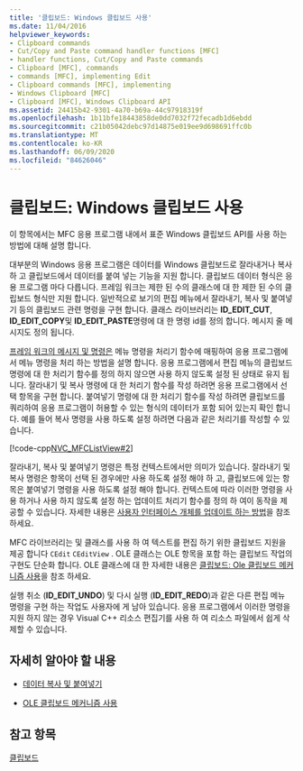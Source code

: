 ```yaml
---
title: '클립보드: Windows 클립보드 사용'
ms.date: 11/04/2016
helpviewer_keywords:
- Clipboard commands
- Cut/Copy and Paste command handler functions [MFC]
- handler functions, Cut/Copy and Paste commands
- Clipboard [MFC], commands
- commands [MFC], implementing Edit
- Clipboard commands [MFC], implementing
- Windows Clipboard [MFC]
- Clipboard [MFC], Windows Clipboard API
ms.assetid: 24415b42-9301-4a70-b69a-44c97918319f
ms.openlocfilehash: 1b11bfe18443858de0dd7032f72fecadb1d6ebdd
ms.sourcegitcommit: c21b05042debc97d14875e019ee9d698691ffc0b
ms.translationtype: MT
ms.contentlocale: ko-KR
ms.lasthandoff: 06/09/2020
ms.locfileid: "84626046"
---
```

# <a name="clipboard-using-the-windows-clipboard"></a>클립보드: Windows 클립보드 사용

이 항목에서는 MFC 응용 프로그램 내에서 표준 Windows 클립보드 API를 사용 하는 방법에 대해 설명 합니다.

대부분의 Windows 응용 프로그램은 데이터를 Windows 클립보드로 잘라내거나 복사 하 고 클립보드에서 데이터를 붙여 넣는 기능을 지원 합니다. 클립보드 데이터 형식은 응용 프로그램 마다 다릅니다. 프레임 워크는 제한 된 수의 클래스에 대 한 제한 된 수의 클립보드 형식만 지원 합니다. 일반적으로 보기의 편집 메뉴에서 잘라내기, 복사 및 붙여넣기 등의 클립보드 관련 명령을 구현 합니다. 클래스 라이브러리는 **ID_EDIT_CUT**, **ID_EDIT_COPY**및 **ID_EDIT_PASTE**명령에 대 한 명령 id를 정의 합니다. 메시지 줄 메시지도 정의 됩니다.

[프레임 워크의 메시지 및 명령은](messages-and-commands-in-the-framework.md) 메뉴 명령을 처리기 함수에 매핑하여 응용 프로그램에서 메뉴 명령을 처리 하는 방법을 설명 합니다. 응용 프로그램에서 편집 메뉴의 클립보드 명령에 대 한 처리기 함수를 정의 하지 않으면 사용 하지 않도록 설정 된 상태로 유지 됩니다. 잘라내기 및 복사 명령에 대 한 처리기 함수를 작성 하려면 응용 프로그램에서 선택 항목을 구현 합니다. 붙여넣기 명령에 대 한 처리기 함수를 작성 하려면 클립보드를 쿼리하여 응용 프로그램이 허용할 수 있는 형식의 데이터가 포함 되어 있는지 확인 합니다. 예를 들어 복사 명령을 사용 하도록 설정 하려면 다음과 같은 처리기를 작성할 수 있습니다.

[!code-cpp[NVC_MFCListView#2](../atl/reference/codesnippet/cpp/clipboard-using-the-windows-clipboard_1.cpp)]

잘라내기, 복사 및 붙여넣기 명령은 특정 컨텍스트에서만 의미가 있습니다. 잘라내기 및 복사 명령은 항목이 선택 된 경우에만 사용 하도록 설정 해야 하 고, 클립보드에 있는 항목은 붙여넣기 명령을 사용 하도록 설정 해야 합니다. 컨텍스트에 따라 이러한 명령을 사용 하거나 사용 하지 않도록 설정 하는 업데이트 처리기 함수를 정의 하 여이 동작을 제공할 수 있습니다. 자세한 내용은 [사용자 인터페이스 개체를 업데이트 하는 방법](how-to-update-user-interface-objects.md)을 참조 하세요.

MFC 라이브러리는 및 클래스를 사용 하 여 텍스트를 편집 하기 위한 클립보드 지원을 제공 합니다 `CEdit` `CEditView` . OLE 클래스는 OLE 항목을 포함 하는 클립보드 작업의 구현도 단순화 합니다. OLE 클래스에 대 한 자세한 내용은 [클립보드: Ole 클립보드 메커니즘 사용](clipboard-using-the-ole-clipboard-mechanism.md)을 참조 하세요.

실행 취소 (**ID_EDIT_UNDO**) 및 다시 실행 (**ID_EDIT_REDO**)과 같은 다른 편집 메뉴 명령을 구현 하는 작업도 사용자에 게 남아 있습니다. 응용 프로그램에서 이러한 명령을 지원 하지 않는 경우 Visual C++ 리소스 편집기를 사용 하 여 리소스 파일에서 쉽게 삭제할 수 있습니다.

## <a name="what-do-you-want-to-know-more-about"></a>자세히 알아야 할 내용

- [데이터 복사 및 붙여넣기](clipboard-copying-and-pasting-data.md)

- [OLE 클립보드 메커니즘 사용](clipboard-using-the-ole-clipboard-mechanism.md)

## <a name="see-also"></a>참고 항목

[클립보드](clipboard.md)
